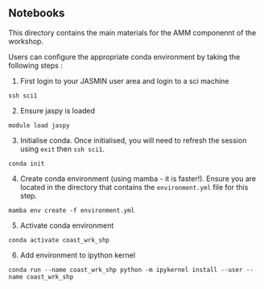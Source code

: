 ## Notebooks

This directory contains the main materials for the AMM componennt of the 
workshop.

Users can configure the appropriate conda environment by taking the following
steps :

1) First login to your JASMIN user area and login to a sci machine
```
ssh sci1
```

2) Ensure jaspy is loaded
```
module load jaspy
```

3) Initialise conda. Once initialised, you will need to refresh the session 
   using `exit` then `ssh sci1`.
```
conda init
```

4) Create conda environment (using mamba - it is faster!). Ensure you are located in the directory that contains the `environment.yml` file for this step.
```
mamba env create -f environment.yml
```

5) Activate conda environment
```
conda activate coast_wrk_shp
```

6) Add environment to ipython kernel
```
conda run --name coast_wrk_shp python -m ipykernel install --user --name coast_wrk_shp
```
